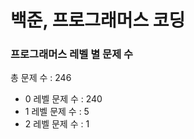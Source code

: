 # 백준, 프로그래머스 코딩
### 프로그래머스 레벨 별 문제 수
총 문제 수 : 246
- 0 레벨 문제 수 : 240
- 1 레벨 문제 수 : 5
- 2 레벨 문제 수 : 1

